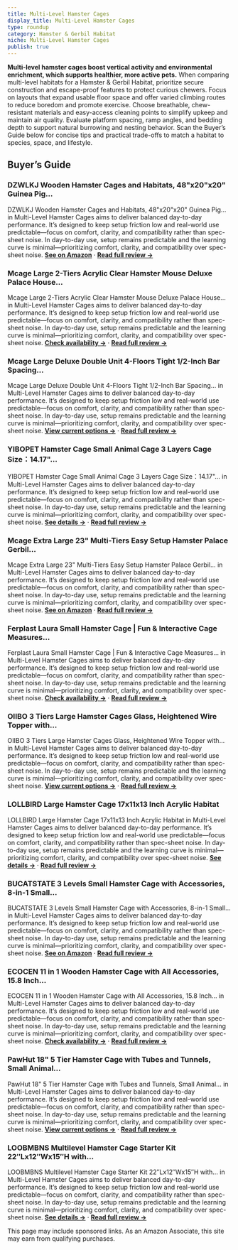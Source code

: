 ```yaml
---
title: Multi-Level Hamster Cages
display_title: Multi-Level Hamster Cages
type: roundup
category: Hamster & Gerbil Habitat
niche: Multi-Level Hamster Cages
publish: true
---
```


<p><strong>Multi-level hamster cages boost vertical activity and environmental enrichment, which supports healthier, more active pets.</strong> When comparing multi-level habitats for a Hamster & Gerbil Habitat, prioritize secure construction and escape-proof features to protect curious chewers. Focus on layouts that expand usable floor space and offer varied climbing routes to reduce boredom and promote exercise. Choose breathable, chew-resistant materials and easy-access cleaning points to simplify upkeep and maintain air quality. Evaluate platform spacing, ramp angles, and bedding depth to support natural burrowing and nesting behavior. Scan the Buyer’s Guide below for concise tips and practical trade-offs to match a habitat to species, space, and lifestyle.</p>

<h2>Buyer’s Guide</h2>
<h3>DZWLKJ Wooden Hamster Cages and Habitats, 48"x20"x20" Guinea Pig…</h3>
<p>DZWLKJ Wooden Hamster Cages and Habitats, 48"x20"x20" Guinea Pig… in Multi-Level Hamster Cages aims to deliver balanced day-to-day performance. It’s designed to keep setup friction low and real-world use predictable&mdash;focus on comfort, clarity, and compatibility rather than spec-sheet noise. In day-to-day use, setup remains predictable and the learning curve is minimal&mdash;prioritizing comfort, clarity, and compatibility over spec-sheet noise. <a href="https://amzn.to/48O3xvB" target="_blank" rel="nofollow sponsored noopener noopener" target="_blank"><strong>See on Amazon</strong></a> · <a href="/reviews/dzwlkj-wooden-hamster-cages-and-habitats-48-x20-x20-guinea-pig-cage-sma-51f4d238/"><strong>Read full review &rarr;</strong></a></p>
<h3>Mcage Large 2-Tiers Acrylic Clear Hamster Mouse Deluxe Palace House…</h3>
<p>Mcage Large 2-Tiers Acrylic Clear Hamster Mouse Deluxe Palace House… in Multi-Level Hamster Cages aims to deliver balanced day-to-day performance. It’s designed to keep setup friction low and real-world use predictable&mdash;focus on comfort, clarity, and compatibility rather than spec-sheet noise. In day-to-day use, setup remains predictable and the learning curve is minimal&mdash;prioritizing comfort, clarity, and compatibility over spec-sheet noise. <a href="https://amzn.to/493NIkg" target="_blank" rel="nofollow sponsored noopener noopener" target="_blank"><strong>Check availability &rarr;</strong></a> · <a href="/reviews/mcage-large-2-tiers-acrylic-clear-hamster-mouse-deluxe-palace-house-hab-db1fdbaf/"><strong>Read full review &rarr;</strong></a></p>
<h3>Mcage Large Deluxe Double Unit 4-Floors Tight 1/2-Inch Bar Spacing…</h3>
<p>Mcage Large Deluxe Double Unit 4-Floors Tight 1/2-Inch Bar Spacing… in Multi-Level Hamster Cages aims to deliver balanced day-to-day performance. It’s designed to keep setup friction low and real-world use predictable&mdash;focus on comfort, clarity, and compatibility rather than spec-sheet noise. In day-to-day use, setup remains predictable and the learning curve is minimal&mdash;prioritizing comfort, clarity, and compatibility over spec-sheet noise. <a href="https://amzn.to/4hfn5Lp" target="_blank" rel="nofollow sponsored noopener noopener" target="_blank"><strong>View current options &rarr;</strong></a> · <a href="/reviews/mcage-large-deluxe-double-unit-4-floors-tight-1-2-inch-bar-spacing-dura-18901524/"><strong>Read full review &rarr;</strong></a></p>
<h3>YIBOPET Hamster Cage Small Animal Cage 3 Layers Cage Size：14.17"…</h3>
<p>YIBOPET Hamster Cage Small Animal Cage 3 Layers Cage Size：14.17"… in Multi-Level Hamster Cages aims to deliver balanced day-to-day performance. It’s designed to keep setup friction low and real-world use predictable&mdash;focus on comfort, clarity, and compatibility rather than spec-sheet noise. In day-to-day use, setup remains predictable and the learning curve is minimal&mdash;prioritizing comfort, clarity, and compatibility over spec-sheet noise. <a href="https://amzn.to/3W75Cv0" target="_blank" rel="nofollow sponsored noopener noopener" target="_blank"><strong>See details &rarr;</strong></a> · <a href="/reviews/yibopet-hamster-cage-small-animal-cage-3-layers-cage-size-14-17-w-x10-6-9b32a8a5/"><strong>Read full review &rarr;</strong></a></p>
<h3>Mcage Extra Large 23" Multi-Tiers Easy Setup Hamster Palace Gerbil…</h3>
<p>Mcage Extra Large 23" Multi-Tiers Easy Setup Hamster Palace Gerbil… in Multi-Level Hamster Cages aims to deliver balanced day-to-day performance. It’s designed to keep setup friction low and real-world use predictable&mdash;focus on comfort, clarity, and compatibility rather than spec-sheet noise. In day-to-day use, setup remains predictable and the learning curve is minimal&mdash;prioritizing comfort, clarity, and compatibility over spec-sheet noise. <a href="https://amzn.to/4n9nVuq" target="_blank" rel="nofollow sponsored noopener noopener" target="_blank"><strong>See on Amazon</strong></a> · <a href="/reviews/mcage-extra-large-23-multi-tiers-easy-setup-hamster-palace-gerbil-habit-ebfe20f3/"><strong>Read full review &rarr;</strong></a></p>
<h3>Ferplast Laura Small Hamster Cage | Fun & Interactive Cage Measures…</h3>
<p>Ferplast Laura Small Hamster Cage | Fun & Interactive Cage Measures… in Multi-Level Hamster Cages aims to deliver balanced day-to-day performance. It’s designed to keep setup friction low and real-world use predictable&mdash;focus on comfort, clarity, and compatibility rather than spec-sheet noise. In day-to-day use, setup remains predictable and the learning curve is minimal&mdash;prioritizing comfort, clarity, and compatibility over spec-sheet noise. <a href="https://amzn.to/3J54Njk" target="_blank" rel="nofollow sponsored noopener noopener" target="_blank"><strong>Check availability &rarr;</strong></a> · <a href="/reviews/ferplast-laura-small-hamster-cage-fun-interactive-cage-measures-18-11l-73fdb2ef/"><strong>Read full review &rarr;</strong></a></p>
<h3>OIIBO 3 Tiers Large Hamster Cages Glass, Heightened Wire Topper with…</h3>
<p>OIIBO 3 Tiers Large Hamster Cages Glass, Heightened Wire Topper with… in Multi-Level Hamster Cages aims to deliver balanced day-to-day performance. It’s designed to keep setup friction low and real-world use predictable&mdash;focus on comfort, clarity, and compatibility rather than spec-sheet noise. In day-to-day use, setup remains predictable and the learning curve is minimal&mdash;prioritizing comfort, clarity, and compatibility over spec-sheet noise. <a href="https://amzn.to/42JiLhn" target="_blank" rel="nofollow sponsored noopener noopener" target="_blank"><strong>View current options &rarr;</strong></a> · <a href="/reviews/oiibo-3-tiers-large-hamster-cages-glass-heightened-wire-topper-with-two-6dff1f56/"><strong>Read full review &rarr;</strong></a></p>
<h3>LOLLBIRD Large Hamster Cage 17x11x13 Inch Acrylic Habitat</h3>
<p>LOLLBIRD Large Hamster Cage 17x11x13 Inch Acrylic Habitat in Multi-Level Hamster Cages aims to deliver balanced day-to-day performance. It’s designed to keep setup friction low and real-world use predictable&mdash;focus on comfort, clarity, and compatibility rather than spec-sheet noise. In day-to-day use, setup remains predictable and the learning curve is minimal&mdash;prioritizing comfort, clarity, and compatibility over spec-sheet noise. <a href="https://amzn.to/439StoI" target="_blank" rel="nofollow sponsored noopener noopener" target="_blank"><strong>See details &rarr;</strong></a> · <a href="/reviews/lollbird-large-hamster-cage-17x11x13-inch-acrylic-habitat-multi-level-e-e424a626/"><strong>Read full review &rarr;</strong></a></p>
<h3>BUCATSTATE 3 Levels Small Hamster Cage with Accessories, 8-in-1 Small…</h3>
<p>BUCATSTATE 3 Levels Small Hamster Cage with Accessories, 8-in-1 Small… in Multi-Level Hamster Cages aims to deliver balanced day-to-day performance. It’s designed to keep setup friction low and real-world use predictable&mdash;focus on comfort, clarity, and compatibility rather than spec-sheet noise. In day-to-day use, setup remains predictable and the learning curve is minimal&mdash;prioritizing comfort, clarity, and compatibility over spec-sheet noise. <a href="https://amzn.to/43gK179" target="_blank" rel="nofollow sponsored noopener noopener" target="_blank"><strong>See on Amazon</strong></a> · <a href="/reviews/bucatstate-3-levels-small-hamster-cage-with-accessories-8-in-1-small-an-22803b27/"><strong>Read full review &rarr;</strong></a></p>
<h3>ECOCEN 11 in 1 Wooden Hamster Cage with All Accessories, 15.8 Inch…</h3>
<p>ECOCEN 11 in 1 Wooden Hamster Cage with All Accessories, 15.8 Inch… in Multi-Level Hamster Cages aims to deliver balanced day-to-day performance. It’s designed to keep setup friction low and real-world use predictable&mdash;focus on comfort, clarity, and compatibility rather than spec-sheet noise. In day-to-day use, setup remains predictable and the learning curve is minimal&mdash;prioritizing comfort, clarity, and compatibility over spec-sheet noise. <a href="https://amzn.to/3WqJD2l" target="_blank" rel="nofollow sponsored noopener noopener" target="_blank"><strong>Check availability &rarr;</strong></a> · <a href="/reviews/ecocen-11-in-1-wooden-hamster-cage-with-all-accessories-15-8-inch-3-lay-389484c1/"><strong>Read full review &rarr;</strong></a></p>
<h3>PawHut 18" 5 Tier Hamster Cage with Tubes and Tunnels, Small Animal…</h3>
<p>PawHut 18" 5 Tier Hamster Cage with Tubes and Tunnels, Small Animal… in Multi-Level Hamster Cages aims to deliver balanced day-to-day performance. It’s designed to keep setup friction low and real-world use predictable&mdash;focus on comfort, clarity, and compatibility rather than spec-sheet noise. In day-to-day use, setup remains predictable and the learning curve is minimal&mdash;prioritizing comfort, clarity, and compatibility over spec-sheet noise. <a href="https://amzn.to/4q2aZZY" target="_blank" rel="nofollow sponsored noopener noopener" target="_blank"><strong>View current options &rarr;</strong></a> · <a href="/reviews/pawhut-18-5-tier-hamster-cage-with-tubes-and-tunnels-small-animal-cage-15fe622a/"><strong>Read full review &rarr;</strong></a></p>
<h3>LOOBMBNS Multilevel Hamster Cage Starter Kit 22″Lx12″Wx15″H with…</h3>
<p>LOOBMBNS Multilevel Hamster Cage Starter Kit 22″Lx12″Wx15″H with… in Multi-Level Hamster Cages aims to deliver balanced day-to-day performance. It’s designed to keep setup friction low and real-world use predictable&mdash;focus on comfort, clarity, and compatibility rather than spec-sheet noise. In day-to-day use, setup remains predictable and the learning curve is minimal&mdash;prioritizing comfort, clarity, and compatibility over spec-sheet noise. <a href="https://amzn.to/4qacAwZ" target="_blank" rel="nofollow sponsored noopener noopener" target="_blank"><strong>See details &rarr;</strong></a> · <a href="/reviews/loobmbns-multilevel-hamster-cage-starter-kit-22-lx12-wx15-h-with-spacio-a847406d/"><strong>Read full review &rarr;</strong></a></p>
<aside class="disclosure">This page may include sponsored links. As an Amazon Associate, this site may earn from qualifying purchases.</aside>
